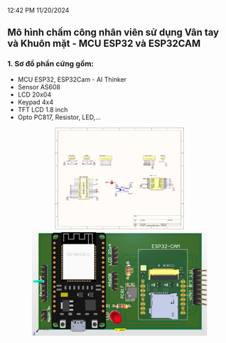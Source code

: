 12:42 PM 11/20/2024
## Mô hình chấm công nhân viên sử dụng Vân tay và Khuôn mặt - MCU ESP32 và ESP32CAM
### 1. Sơ đồ phần cứng gồm: 
- MCU ESP32, ESP32Cam - AI Thinker
- Sensor AS608
- LCD 20x04
- Keypad 4x4
- TFT LCD 1.8 inch
- Opto PC817, Resistor, LED,...

<p align="center">
  <img src="PCB_Mach_Chinh/mach_chinh_schematic_pbl5.jpg" alt="Schematic Mạch chính" width="300">
  <img src="PCB_Mach_Chinh/mach_chinh_PCB_3D_pbl5.jpg" alt="PCB_3D Mạch chính" width="395">
</p>
